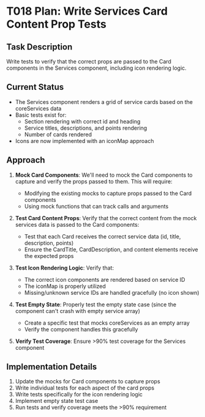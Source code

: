 # T018 Plan: Write Services Card Content Prop Tests

## Task Description

Write tests to verify that the correct props are passed to the Card components in the Services component, including icon rendering logic.

## Current Status

- The Services component renders a grid of service cards based on the coreServices data
- Basic tests exist for:
  - Section rendering with correct id and heading
  - Service titles, descriptions, and points rendering
  - Number of cards rendered
- Icons are now implemented with an iconMap approach

## Approach

1. **Mock Card Components**: We'll need to mock the Card components to capture and verify the props passed to them. This will require:

   - Modifying the existing mocks to capture props passed to the Card components
   - Using mock functions that can track calls and arguments

2. **Test Card Content Props**: Verify that the correct content from the mock services data is passed to the Card components:

   - Test that each Card receives the correct service data (id, title, description, points)
   - Ensure the CardTitle, CardDescription, and content elements receive the expected props

3. **Test Icon Rendering Logic**: Verify that:

   - The correct icon components are rendered based on service ID
   - The iconMap is properly utilized
   - Missing/unknown service IDs are handled gracefully (no icon shown)

4. **Test Empty State**: Properly test the empty state case (since the component can't crash with empty service array)

   - Create a specific test that mocks coreServices as an empty array
   - Verify the component handles this gracefully

5. **Verify Test Coverage**: Ensure >90% test coverage for the Services component

## Implementation Details

1. Update the mocks for Card components to capture props
2. Write individual tests for each aspect of the card props
3. Write tests specifically for the icon rendering logic
4. Implement empty state test case
5. Run tests and verify coverage meets the >90% requirement
